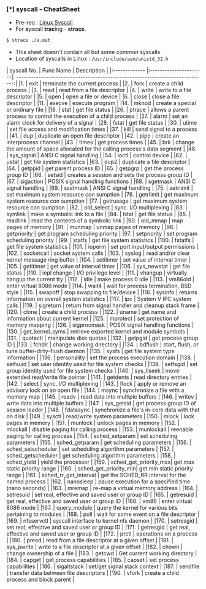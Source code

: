### [\*] syscall - CheatSheet
* Pre-req : <a href="./syscall.md">Linux Syscall</a>
* For **s**yscall **trac**ing - **strace**.

```bash
$ strace ./a.out
```
* This sheet doesn't contain all but some common syscalls. 
* Location of syscalls in Linux : `/usr/include/asm/unistd_32.h`

| syscall No.	| Func Name				| Description																	| 
|:------------- |:----------------------|: -----------------------------------------------------------------------------:| 
|1.				| exit 					| terminate the current process 												| 
|2.				| fork 					| create a child process 														| 
|3.				| read 					| read from a file descriptor 													| 
|4.				| write 				| write to a file descriptor 													| 
|5.				| open 					| open a file or device 														| 
|6.				| close 				| close a file descriptor 														| 
|11. 			| execve				| execute program 																| 
|14. 			| mknod 				| create a special or ordinary file 											| 
|18. 			| stat 					| get file status 																| 
|26. 			| ptrace 				| allows a parent process to control the execution of a child process			| 
|27. 			| alarm 				| set an alarm clock for delivery of a signal 									| 
|28. 			| fstat 				| get file status 																| 
|30. 			| utime 				| set file access and modification times 										| 
|37. 			| kill 	 				| send signal to a process 														| 
|41. 			| dup  	 				| duplicate an open file descriptor 											| 
|42. 			| pipe 					| create an interprocess channel 												| 
|43. 			| times 				| get process times 															| 
|45. 			| brk	 				| change the amount of space allocated for the calling process's data segment 	| 
|48. 			| sys_signal 			| ANSI C signal handling 														| 
|54. 			| ioctl 				| control device 																| 
|62. 			| ustat					| get file system statistics  						 							| 
|63. 			| dup2 					| duplicate a file descriptor 						 							| 
|64. 			| getppid 				| get parent process ID 							 							| 
|65. 			| getpgrp 				| get the process group ID  						 							| 
|66. 			| setsid 				| creates a session and sets the process group ID    							| 
|67. 			| sigaction 			| POSIX signal handling functions   				 							| 
|68. 			| sgetmask 				| ANSI C signal handling 							 							| 
|69. 			| ssetmask 				| ANSI C signal handling 							 							| 
|75. 			| setrlimit 			| set maximum system resource con sumption  		 							| 
|76. 			| getrlimit 			| get maximum system resource con sumption  		 							| 
|77. 			| getrusage 			| get maximum system resource con sumption  		 							| 
|82. 			| old_select 			| sync. I/O multiplexing 		 					 							| 
|83. 			| symlink 				| make a symbolic link to a file 					 							| 
|84. 			| lstat 				| get file status 									 							| 
|85. 			| readlink 				| read the contents of a symbolic link  			 							| 
|90. 			| old_mmap 				| map pages of memory 								 							| 
|91. 			| munmap 				| unmap pages of memory 		  					 							| 
|96. 			| getpriority 			| get program scheduling priority 					 							| 
|97. 			| setpriority 			| set program scheduling priority 					 							| 
|99. 			| statfs 				| get file system statistics 						 							| 
|100. 			| fstatfs 				| get file system statistics 						 							| 
|101. 			| ioperm  				| set port input/output permissions 				 							| 
|102. 			| socketcall  			| socket system calls 						 		 							| 
|103. 			| syslog 	  			| read and/or clear kernel message ring buffer  	 							| 
|104. 			| setitimer   			| set value of interval timer 			  			 							| 
|105. 			| getitimer   			| get value of interval timer 			  			 							| 
|106. 			| sys_newstat 			| get file status 	  					  			 							| 
|110. 			| iopl change 			| I/O privilege level 					  			 							| 
|111. 			| vhangup 				| virtually hangup the current tty  	  			 							| 
|112. 			| idle 					| make process 0 idle 	  				  			 							| 
|113. 			| vm86old 				| enter virtual 8086 mode 				  			 							| 
|114. 			| wait4 				| wait for process termination, BSD style 			 							| 
|115. 			| swapoff   			| stop swapping to file/device 						 							| 
|116. 			| sysinfo   			| returns information on overall system statistics   							| 
|117. 			| ipc 					| System V IPC system calls 						 							| 
|119. 			| sigreturn 			| return from signal handler and cleanup stack frame 							| 
|120. 			| clone 				| create a child process 														| 
|122. 			| uname 				| get name and information about current kernel 								| 
|125. 			| mprotect 				| set protection of memory mapping 			  									| 
|126. 			| sigprocmask 			| POSIX signal handling functions  			  									| 
|130. 			| get_kernel_syms 		| retrieve exported kernel and module symbols 									| 
|131. 			| quotactl 				| manipulate disk quotas 					  									| 
|132. 			| getpgid 				| get process group ID   					  									| 
|133. 			| fchdir  				| change working directory 					  									| 
|134. 			| bdflush 				| start, flush, or tune buffer-dirty-flush daemon 								| 
|135. 			| sysfs 				| get file system type information 				 		  						| 
|136. 			| personality   		| set the process execution domain 				 		  						| 
|138. 			| setfsuid 				| set user identity used for file system checks  		  						| 
|139. 			| setfsgid 				| set group identity used for file system checks 		  						| 
|140. 			| sys_llseek 			| move extended read/write file pointer 				  						| 
|141. 			| getdents 				| read directory entries 								  						| 
|142. 			| select 				| sync. I/O multiplexing 								  						| 
|143. 			| flock  				| apply or remove an advisory lock on an open file 		  						| 
|144. 			| msync  				| synchronize a file with a memory map  				  						| 
|145. 			| readv  				| read data into multiple buffers  						  						| 
|146. 			| writev 				| write data into multiple buffers 						  						| 
|147. 			| sys_getsid 			| get process group ID of session leader 				  						| 
|148. 			| fdatasync  			| synchronize a file's in-core data with that on disk     						| 
|149. 			| sysctl  				| read/write system parameters 							  						| 
|150. 			| mlock 				| lock pages in memory   								  						| 
|151. 			| munlock 				| unlock pages in memory 								  						| 
|152. 			| mlockall 				| disable paging for calling process  					  						| 
|153. 			| munlockall 			| reenable paging for calling process 					  						| 
|154. 			| sched_setparam		| set scheduling parameters 		  					  						| 
|155. 			| sched_getparam		| get scheduling parameters 		  					  						| 
|156. 			| sched_setscheduler	| set scheduling algorithm parameters 					  						| 
|157. 			| sched_getscheduler	| get scheduling algorithm parameters 					  						| 
|158. 			| sched_yield 			| yield the processor 									  						| 
|159. 			| sched_get_priority_max| get max static priority range 				  	  	  						| 
|160. 			| sched_get_priority_min| get min static priority range 				  	  	  						| 
|161. 			| sched_rr_get_interval | get the SCHED_RR interval for the named process 	  	  						| 
|162. 			| nanosleep 			| pause execution for a specified time (nano seconds) 	  						| 
|163. 			| mremap 				| re-map a virtual memory address 				 		  						| 
|164. 			| setresuid 			| set real, effective and saved user or group ID 		  						| 
|165. 			| getresuid 			| get real, effective and saved user or group ID 		  						| 
|166. 			| vm86 					| enter virtual 8086 mode 								  						| 
|167. 			| query_module 			| query the kernel for various bits pertaining to modules 						| 
|168. 			| poll 					| wait for some event on a file descriptor  	 								| 
|169. 			| nfsservctl 			| syscall interface to kernel nfs daemon 		 								| 
|170. 			| setresgid  			| set real, effective and saved user or group ID 								| 
|171. 			| getresgid  			| get real, effective and saved user or group ID 								| 
|172. 			| prctl 				| operations on a process 														| 
|180. 			| pread 	 			| read from a file descriptor at a given offset 								| 
|181. 			| sys_pwrite 			| write to a file descriptor at a given offset  								| 
|182. 			| chown  				| change ownership of a file 			  										| 
|183. 			| getcwd 				| Get current working directory 		  										| 
|184. 			| capget 				| get process capabilities 				  										| 
|185. 			| capset 				| set process capabilities 	 			  										| 
|186. 			| sigaltstack 			| set/get signal stack context  		  										| 
|187. 			| sendfile 				| transfer data between file descriptors  										| 
|190. 			| vfork 				| create a child process and block parent 										| 
